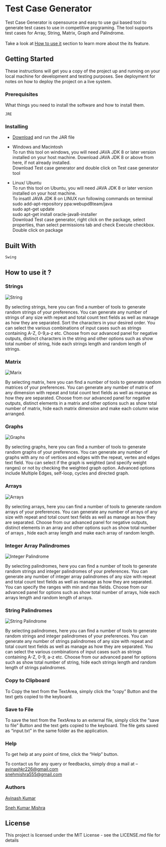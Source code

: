 <h1>Test Case Generator</h1>
Test Case Generator is opensource and easy to use gui based tool to generate test cases to use in competitive programing. The tool supports test cases for Array, String, Matrix, Graph and Palindrome.
<br/><br/>
Take a look at <a href="#howto">How to use it</a> section to learn more about the its feature.
<h2>Getting Started</h2>
These instructions will get you a copy of the project up and running on your local machine for development and testing purposes. See deployment for notes on how to deploy the project on a live system.

<h3>Prerequisites</h3>
What things you need to install the software and how to install them.

```
JRE
```
<h3>Installing</h3>

+ [Download](https://sourceforge.net/projects/test-case-generator-tool/) and run the JAR file

+ Windows and Macintosh<br>
To run this tool on windows, you will need JAVA JDK 8 or later version installed on your host machine. Download JAVA JDK 8 or above from here, if not already installed.  
Download Test case generator and double click on Test case generator tool  

+ Linux/ Ubuntu  
To run this tool on Ubuntu, you will need JAVA JDK 8 or later version installed on your host machine.  
      To insatll JAVA JDK 8 on LINUX run following commands on terminal  
             sudo add-apt-repository ppa:webupd8team/java  
             sudo apt-get update  
             sudo apt-get install oracle-java8-installer  
Download Test case generator, right click on the package, select properties, than select permissions tab and check Execute checkbox.  
Double click on package  

<h2>Built With</h2>

```
Swing
```

<h2 id="howto">How to use it ?</h2>

<h3> Strings </h3>

![](src/1.jpg "String")

By selecting strings, here you can find a number of tools to generate random strings of your preferences. You can generate any number of strings of any size with repeat and total count text fields as well as manage as how they are separated. Sort the characters in your desired order. You can select the various combinations of input cases such as strings containing A-Z, 0-9,a-z etc. Choose from our advanced panel for negative outputs, distinct characters in the string and other options such as show total number of string, hide each strings length and random length of strings. 

<h3> Matrix </h3>

![](src/2.jpg "Marix")

By selecting matrix, here you can find a number of tools to generate random matrices of your preferences. You can generate any number of matrix of any dimension with repeat and total count text fields as well as manage as how they are separated. Choose from our advanced panel for negative outputs, distinct elements in a matrix and other options such as show total number of matrix, hide each matrix dimension and make each column wise arranged. 

<h3> Graphs </h3>

![](src/3.jpg "Graphs")

By selecting graphs, here you can find a number of tools to generate random graphs of your preferences. You can generate any number of graphs with any no of vertices and edges with the repeat, vertex and edges text field. You can select if the graph is weighted (and specify weight ranges) or not by checking the weighted graph option. Advanced options include Multiple Edges, self-loop, cycles and directed graph.    

<h3> Arrays </h3>

![](src/4.jpg "Arrays")

By selecting arrays, here you can find a number of tools to generate random arrays of your preferences. You can generate any number of arrays of any size with repeat and total count text fields as well as manage as how they are separated. Choose from our advanced panel for negative outputs, distinct elements in an array and other options such as show total number of arrays  , hide each array length and make each array of random length. 	

<h3> Integer Array Palindromes </h3>

![](src/5.jpg "Integer Palindrome")
 
By selecting palindromes, here you can find a number of tools to generate random strings and integer palindromes of your preferences. You can generate any number of integer array palindromes of any size with repeat and total count text fields as well as manage as how they are separated. You can specify the ranges with min and max fields. Choose from our advanced panel for options such as show total number of arrays, hide each arrays length and random length of arrays.

<h3> String Palindromes </h3>

![](src/6.jpg "String Palindrome")
 
By selecting palindromes, here you can find a number of tools to generate random strings and integer palindromes of your preferences. You can generate any number of strings palindromes of any size with repeat and total count text fields as well as manage as how they are separated. You can select the various combinations of input cases such as strings containing A-Z, 0-9, a-z etc. Choose from our advanced panel for options such as show total number of string, hide each strings length and random length of strings palindromes.


<h3> Copy to Clipboard </h3>

To Copy the text from the TextArea, simply click the “copy” Button and the text gets copied to the keyboard. 

<h3> Save to File </h3>

To save the text from the TextArea to an external file, simply click the “save to file” Button and the text gets copied to the keyboard. The file gets saved as “input.txt” in the same folder as the application. 

<h3> Help </h3>

To get help at any point of time, click the “Help” button.



To contact us for any query or feedbacks, simply drop a mail at – <br>
avinashkr226@gmail.com <br>
snehmishra555@gmail.com 


<h3>Authors</h3>

[Avinash Kumar](https://github.com/akisonlyforu/)

[Sneh Kumar Mishra](https://github.com/sneh-m/)
<h2>License</h2>
This project is licensed under the MIT License - see the LICENSE.md file for details
